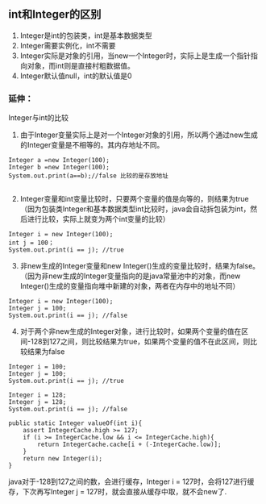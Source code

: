 ## int和Integer的区别

1. Integer是int的包装类，int是基本数据类型
2. Integer需要实例化，int不需要
3. Integer实际是对象的引用，当new一个Integer时，实际上是生成一个指针指向对象，而int则是直接村粗数据值。
4. Integer默认值null，int的默认值是0
### 延伸：

Integer与int的比较

1. 由于Integer变量实际上是对一个Integer对象的引用，所以两个通过new生成的Integer变量是不相等的。其内存地址不同。

```
Integer a =new Integer(100);
Integer b =new Integer(100);
System.out.print(a==b);//false 比较的是存放地址
   
```

2. Integer变量和int变量比较时，只要两个变量的值是向等的，则结果为true（因为包装类Integer和基本数据类型int比较时，java会自动拆包装为int，然后进行比较，实际上就变为两个int变量的比较）

```
Integer i = new Integer(100);
int j = 100；
System.out.print(i == j); //true
```
3. 非new生成的Integer变量和new Integer()生成的变量比较时，结果为false。（因为非new生成的Integer变量指向的是java常量池中的对象，而new Integer()生成的变量指向堆中新建的对象，两者在内存中的地址不同）

```
Integer i = new Integer(100);
Integer j = 100;
System.out.print(i == j); //false   
```

4. 对于两个非new生成的Integer对象，进行比较时，如果两个变量的值在区间-128到127之间，则比较结果为true，如果两个变量的值不在此区间，则比较结果为false

```
Integer i = 100;
Integer j = 100;
System.out.print(i == j); //true

Integer i = 128;
Integer j = 128;
System.out.print(i == j); //false
```

```
public static Integer valueOf(int i){
    assert IntegerCache.high >= 127;
    if (i >= IntegerCache.low && i <= IntegerCache.high){
        return IntegerCache.cache[i + (-IntegerCache.low)];
    }
    return new Integer(i);
}
```

java对于-128到127之间的数，会进行缓存，Integer i = 127时，会将127进行缓存，下次再写Integer j = 127时，就会直接从缓存中取，就不会new了.